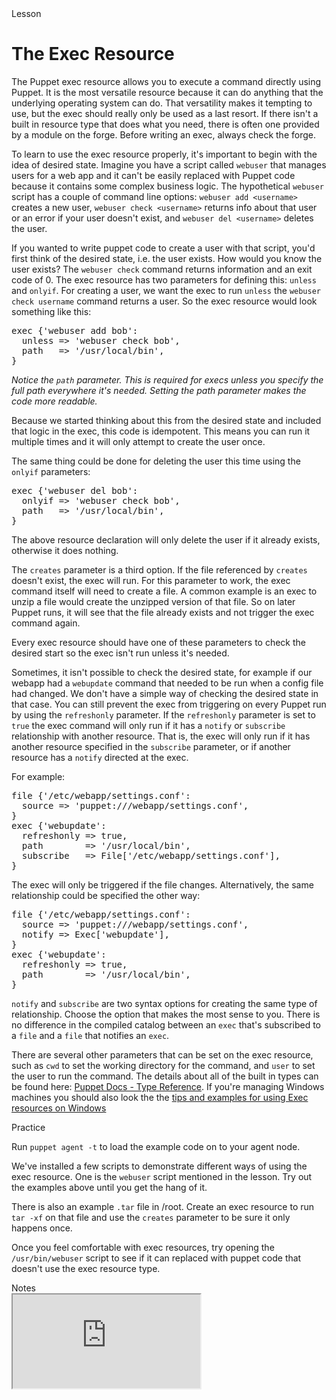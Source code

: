 <link rel="stylesheet" href="/static/selfpaced/selfpaced.css" markdown="1">
<script src="https://try.puppet.com/js/selfpaced.js" markdown="1"></script>

<div id="lesson" markdown="1">
<div id="instructions" markdown="1">
<div class="instruction-header" markdown="1">
<i class="fa fa-graduation-cap" markdown="1"></i>
Lesson
</div>
<div class="instruction-content" markdown="1">
<!-- Primary Text of the lesson -->
<!-------------------------------->


# The Exec Resource
The Puppet exec resource allows you to execute a command directly using Puppet. It is the most versatile resource because it can do anything that the underlying operating system can do. That versatility makes it tempting to use, but the exec should really only be used as a last resort. If there isn't a built in resource type that does what you need, there is often one provided by a module on the forge. Before writing an exec, always check the forge.

To learn to use the exec resource properly, it's important to begin with the idea of desired state. Imagine you have a script called `webuser` that manages users for a web app and it can't be easily replaced with Puppet code because it contains some complex business logic. The hypothetical `webuser` script has a couple of command line options: `webuser add <username>` creates a new user, `webuser check <username>` returns info about that user or an error if your user doesn't exist, and `webuser del <username>` deletes the user.

If you wanted to write puppet code to create a user with that script, you'd first think of the desired state, i.e. the user exists. How would you know the user exists? The `webuser check` command returns information and an exit code of 0.  The exec resource has two parameters for defining this: `unless` and `onlyif`. For creating a user, we want the exec to run `unless` the `webuser check username` command returns a user. So the exec resource would look something like this:

<pre>
exec {'webuser add bob':
  unless => 'webuser check bob',
  path   => '/usr/local/bin',
} 
</pre>

*Notice the `path` parameter. This is required for execs unless you specify the full path everywhere it's needed. Setting the path parameter makes the code more readable.*

Because we started thinking about this from the desired state and included that logic in the exec, this code is idempotent. This means you can run it multiple times and it will only attempt to create the user once.

The same thing could be done for deleting the user this time using the `onlyif` parameters:
<pre>
exec {'webuser del bob':
  onlyif => 'webuser check bob',
  path   => '/usr/local/bin',
} 
</pre>

The above resource declaration will only delete the user if it already exists, otherwise it does nothing.

The `creates` parameter is a third option. If the file referenced by `creates` doesn't exist, the exec will run. For this parameter to work, the exec command itself will need to create a file. A common example is an exec to unzip a file would create the unzipped version of that file. So on later Puppet runs, it will see that the file already exists and not trigger the exec command again.

Every exec resource should have one of these parameters to check the desired start so the exec isn't run unless it's needed.

Sometimes, it isn't possible to check the desired state, for example if our webapp had a `webupdate` command that needed to be run when a config file had changed. We don't have a simple way of checking the desired state in that case. You can still prevent the exec from triggering on every Puppet run by using the `refreshonly` parameter. If the `refreshonly` parameter is set to `true` the exec command will only run if it has a `notify` or `subscribe` relationship with another resource. That is, the exec will only run if it has another resource specified in the `subscribe` parameter, or if another resource has a `notify` directed at the exec.

For example:
<pre>
file {'/etc/webapp/settings.conf':
  source => 'puppet:///webapp/settings.conf',
}
exec {'webupdate':
  refreshonly => true,
  path        => '/usr/local/bin',
  subscribe   => File['/etc/webapp/settings.conf'],
}
</pre>

The exec will only be triggered if the file changes.
Alternatively, the same relationship could be specified the other way:

<pre>
file {'/etc/webapp/settings.conf':
  source => 'puppet:///webapp/settings.conf',
  notify => Exec['webupdate'],
}
exec {'webupdate':
  refreshonly => true,
  path        => '/usr/local/bin',
}
</pre>

`notify` and `subscribe` are two syntax options for creating the same type of relationship. Choose the option that makes the most sense to you. There is no difference in the compiled catalog between an `exec` that's subscribed to a `file` and a `file` that notifies an `exec`.

There are several other parameters that can be set on the exec resource, such as `cwd` to set the working directory for the command, and `user` to set the user to run the command. The details about all of the built in types can be found here: [Puppet Docs - Type Reference](https://docs.puppet.com/references/latest/type.html). If you're managing Windows machines you should also look the the [tips and examples for using Exec resources on Windows](https://docs.puppet.com/puppet/latest/reference/resources_exec_windows.html)


<!-- End of primary test of the lesson -->
</div>
<div class="instruction-header" markdown="1">
<i class="fa fa-desktop"></i>
Practice
</div>
<div class="instruction-content" markdown="1">
<!-- High level description of the exercise. -->
<!-------------------------------------------->



Run `puppet agent -t` to load the example code on to your agent node.

We've installed a few scripts to demonstrate different ways of using the exec resource. One is the `webuser` script mentioned in the lesson. Try out the examples above until you get the hang of it.

There is also an example `.tar` file in /root. Create an exec resource to run `tar -xf` on that file and use the `creates` parameter to be sure it only happens once.

Once you feel comfortable with exec resources, try opening the `/usr/bin/webuser` script to see if it can replaced with puppet code that doesn't use the exec resource type.



</div>

<div class="instruction-header" markdown="1">
<i class="fa fa-pencil"></i>
Notes
</div>

</div>
<div id="terminal" markdown="1">
  <iframe id="try" name="terminal" src="https://try.puppet.com/sandbox/?course=exec"></iframe>
</div>
</div>
